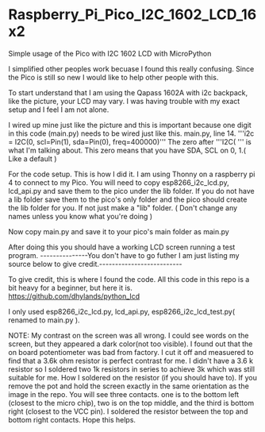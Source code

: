 # Raspberry_Pi_Pico_I2C_1602_LCD_16x2
Simple usage of the Pico with I2C 1602 LCD with MicroPython

I simplified other peoples work becuase I found this really confusing. Since the Pico is still so new I would like to help other people with this.

To start understand that I am using the Qapass 1602A with i2c backpack, like the picture, your LCD may vary. I was having trouble with my exact setup and I feel I am not alone.

I wired up mine just like the picture and this is important because one digit in this code (main.py) needs to be wired just like this.
main.py, line 14. '''i2c = I2C(0, scl=Pin(1), sda=Pin(0), freq=400000)'''
The zero after '''I2C( ''' is what I'm talking about. This zero means that you have SDA, SCL on 0, 1.( Like a default )

For the code setup. This is how I did it. 
I am using Thonny on a raspberry pi 4 to connect to my Pico.
You will need to copy esp8266_i2c_lcd.py, lcd_api.py and save them to the pico under the lib folder. If you do not have a lib folder save them to the pico's only folder and the pico should create the lib folder for you. If not just make a "lib" folder. ( Don't change any names unless you know what you're doing )

Now copy main.py and save it to your pico's main folder as main.py

After doing this you should have a working LCD screen running a test program.
---------------You don't have to go futher I am just listing my source below to give credit.--------------------------

To give credit, this is where I found the code. All this code in this repo is a bit heavy for a beginner, but here it is.
https://github.com/dhylands/python_lcd

I only used esp8266_i2c_lcd.py, lcd_api.py, esp8266_i2c_lcd_test.py( renamed to main.py ).

NOTE: My contrast on the screen was all wrong. I could see words on the screen, but they appeared a dark color(not too visible). I found out that the on board potentiometer was bad from factory. I cut it off and measuered to find that a 3.6k ohm resistor is perfect contrast for me. I didn't have a 3.6 k resistor so I soldered two 1k resistors in series to achieve 3k which was still suitable for me. 
How I soldered on the resistor (if you should have to). 
If you remove the pot and hold the screen exactly in the same orientation as the image in the repo. You will see three contacts. one is to the bottom left (closest to the micro chip), two is on the top middle, and the third is bottom right (closest to the VCC pin). I soldered the resistor between the top and bottom right contacts. Hope this helps.
